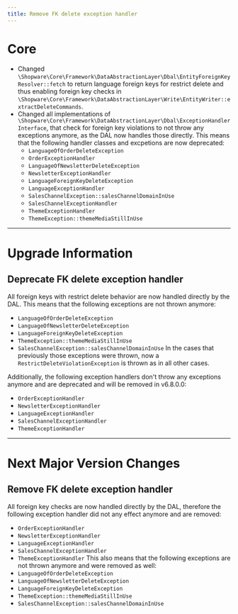```yaml
---
title: Remove FK delete exception handler
---
```

# Core
* Changed `\Shopware\Core\Framework\DataAbstractionLayer\Dbal\EntityForeignKeyResolver::fetch` to return language foreign keys for restrict delete and thus enabling foreign key checks in `\Shopware\Core\Framework\DataAbstractionLayer\Write\EntityWriter::extractDeleteCommands`.
* Changed all implementations of `\Shopware\Core\Framework\DataAbstractionLayer\Dbal\ExceptionHandlerInterface`, that check for foreign key violations to not throw any exceptions anymore, as the DAL now handles those directly. This means that the following handler classes and excpetions are now deprecated:
  * `LanguageOfOrderDeleteException`
  * `OrderExceptionHandler`
  * `LanguageOfNewsletterDeleteException`
  * `NewsletterExceptionHandler`
  * `LanguageForeignKeyDeleteException`
  * `LanguageExceptionHandler`
  * `SalesChannelException::salesChannelDomainInUse`
  * `SalesChannelExceptionHandler`
  * `ThemeExceptionHandler`
  * `ThemeException::themeMediaStillInUse`
___
# Upgrade Information
## Deprecate FK delete exception handler
All foreign keys with restrict delete behavior are now handled directly by the DAL.
This means that the following exceptions are not thrown anymore:
* `LanguageOfOrderDeleteException`
* `LanguageOfNewsletterDeleteException`
* `LanguageForeignKeyDeleteException`
* `ThemeException::themeMediaStillInUse`
* `SalesChannelException::salesChannelDomainInUse`
In the cases that previously those exceptions were thrown, now a `RestrictDeleteViolationException` is thrown as in all other cases.

Additionally, the following exception handlers don't throw any exceptions anymore and are deprecated and will be removed in v6.8.0.0:
* `OrderExceptionHandler`
* `NewsletterExceptionHandler`
* `LanguageExceptionHandler`
* `SalesChannelExceptionHandler`
* `ThemeExceptionHandler`
___
# Next Major Version Changes
## Remove FK delete exception handler
All foreign key checks are now handled directly by the DAL, therefore the following exception handler did not any effect anymore and are removed:
* `OrderExceptionHandler`
* `NewsletterExceptionHandler`
* `LanguageExceptionHandler`
* `SalesChannelExceptionHandler`
* `ThemeExceptionHandler`
This also means that the following exceptions are not thrown anymore and were removed as well:
* `LanguageOfOrderDeleteException`
* `LanguageOfNewsletterDeleteException`
* `LanguageForeignKeyDeleteException`
* `ThemeException::themeMediaStillInUse`
* `SalesChannelException::salesChannelDomainInUse`